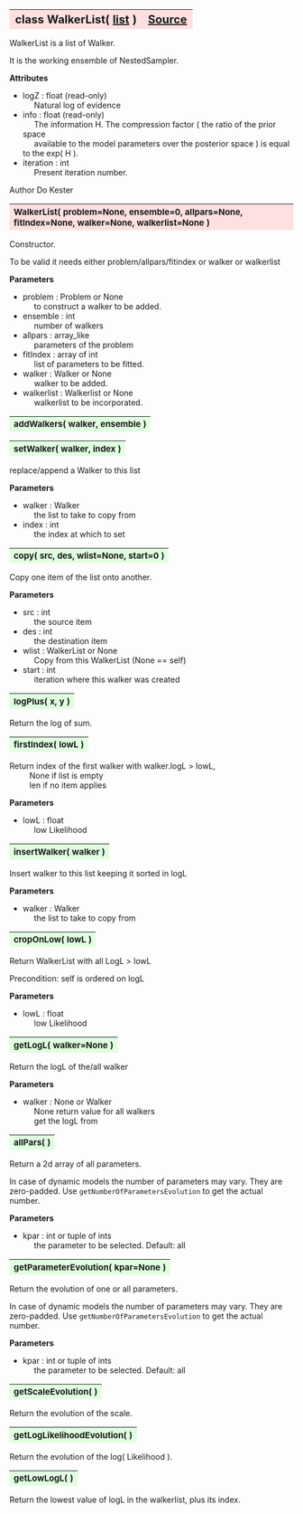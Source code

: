---
---
<br><br>

<a name="WalkerList"></a>
<table><thead style="background-color:#FFE0E0; width:100%; font-size:20px"><tr><th style="text-align:left">
<strong>class WalkerList(</strong> <a href="./list.html">list</a> )</th><th style="text-align:right"><a href=https://github.com/dokester/BayesicFitting/blob/master/BayesicFitting/source/WalkerList.py target=_blank>Source</a></th></tr></thead></table>

WalkerList is a list of Walker.

It is the working ensemble of NestedSampler.


<b>Attributes</b>

* logZ  :  float (read-only)
<br>&nbsp;&nbsp;&nbsp;&nbsp; Natural log of evidence
* info  :  float (read-only)
<br>&nbsp;&nbsp;&nbsp;&nbsp; The information H. The compression factor ( the ratio of the prior space
<br>&nbsp;&nbsp;&nbsp;&nbsp; available to the model parameters over the posterior space ) is equal to the exp( H ).
* iteration  :  int
<br>&nbsp;&nbsp;&nbsp;&nbsp; Present iteration number.

Author       Do Kester


<a name="WalkerList"></a>
<table><thead style="background-color:#FFE0E0; width:100%; font-size:15px"><tr><th style="text-align:left">
<strong>WalkerList(</strong> problem=None, ensemble=0, allpars=None, fitIndex=None,
 walker=None, walkerlist=None )
</th></tr></thead></table>

Constructor.

To be valid it needs either problem/allpars/fitindex or walker or walkerlist

<b>Parameters</b>

* problem  :  Problem or None
<br>&nbsp;&nbsp;&nbsp;&nbsp; to construct a walker to be added.
* ensemble  :  int
<br>&nbsp;&nbsp;&nbsp;&nbsp; number of walkers
* allpars  :  array_like
<br>&nbsp;&nbsp;&nbsp;&nbsp; parameters of the problem
* fitIndex  :  array of int
<br>&nbsp;&nbsp;&nbsp;&nbsp; list of parameters to be fitted.
* walker  :  Walker or None
<br>&nbsp;&nbsp;&nbsp;&nbsp; walker to be added.
* walkerlist  :  Walkerlist or None
<br>&nbsp;&nbsp;&nbsp;&nbsp; walkerlist to be incorporated.

<a name="addWalkers"></a>
<table><thead style="background-color:#E0FFE0; width:100%; font-size:15px"><tr><th style="text-align:left">
<strong>addWalkers(</strong> walker, ensemble )
</th></tr></thead></table>

<a name="setWalker"></a>
<table><thead style="background-color:#E0FFE0; width:100%; font-size:15px"><tr><th style="text-align:left">
<strong>setWalker(</strong> walker, index )
</th></tr></thead></table>
replace/append a Walker to this list

<b>Parameters</b>

* walker  :  Walker
<br>&nbsp;&nbsp;&nbsp;&nbsp; the list to take to copy from
* index  :  int
<br>&nbsp;&nbsp;&nbsp;&nbsp; the index at which to set

<a name="copy"></a>
<table><thead style="background-color:#E0FFE0; width:100%; font-size:15px"><tr><th style="text-align:left">
<strong>copy(</strong> src, des, wlist=None, start=0 )
</th></tr></thead></table>
Copy one item of the list onto another.

<b>Parameters</b>

* src  :  int
<br>&nbsp;&nbsp;&nbsp;&nbsp; the source item
* des  :  int
<br>&nbsp;&nbsp;&nbsp;&nbsp; the destination item
* wlist  :  WalkerList or None
<br>&nbsp;&nbsp;&nbsp;&nbsp; Copy from this WalkerList (None == self)
* start  :  int
<br>&nbsp;&nbsp;&nbsp;&nbsp; iteration where this walker was created

<a name="logPlus"></a>
<table><thead style="background-color:#E0FFE0; width:100%; font-size:15px"><tr><th style="text-align:left">
<strong>logPlus(</strong> x, y )
</th></tr></thead></table>
Return the log of sum.

<a name="firstIndex"></a>
<table><thead style="background-color:#E0FFE0; width:100%; font-size:15px"><tr><th style="text-align:left">
<strong>firstIndex(</strong> lowL ) 
</th></tr></thead></table>
Return  index of the first walker with walker.logL > lowL, 
<br>&nbsp;&nbsp;&nbsp;&nbsp;&nbsp;&nbsp;&nbsp;&nbsp; None if list is empty
<br>&nbsp;&nbsp;&nbsp;&nbsp;&nbsp;&nbsp;&nbsp;&nbsp; len  if no item applies 

<b>Parameters</b>

* lowL  :  float
<br>&nbsp;&nbsp;&nbsp;&nbsp; low Likelihood

<a name="insertWalker"></a>
<table><thead style="background-color:#E0FFE0; width:100%; font-size:15px"><tr><th style="text-align:left">
<strong>insertWalker(</strong> walker )
</th></tr></thead></table>
Insert walker to this list keeping it sorted in logL

<b>Parameters</b>

* walker  :  Walker
<br>&nbsp;&nbsp;&nbsp;&nbsp; the list to take to copy from

<a name="cropOnLow"></a>
<table><thead style="background-color:#E0FFE0; width:100%; font-size:15px"><tr><th style="text-align:left">
<strong>cropOnLow(</strong> lowL ) 
</th></tr></thead></table>
Return WalkerList with all LogL > lowL

Precondition: self is ordered on logL

<b>Parameters</b>

* lowL  :  float
<br>&nbsp;&nbsp;&nbsp;&nbsp; low Likelihood

<a name="getLogL"></a>
<table><thead style="background-color:#E0FFE0; width:100%; font-size:15px"><tr><th style="text-align:left">
<strong>getLogL(</strong> walker=None ) 
</th></tr></thead></table>
Return the logL of the/all walker

<b>Parameters</b>

* walker  :  None or Walker
<br>&nbsp;&nbsp;&nbsp;&nbsp; None return value for all walkers
<br>&nbsp;&nbsp;&nbsp;&nbsp; get the logL from

<a name="allPars"></a>
<table><thead style="background-color:#E0FFE0; width:100%; font-size:15px"><tr><th style="text-align:left">
<strong>allPars(</strong> )
</th></tr></thead></table>
Return a 2d array of all parameters.

In case of dynamic models the number of parameters may vary.
They are zero-padded. Use `getNumberOfParametersEvolution`
to get the actual number.

<b>Parameters</b>

* kpar  :  int or tuple of ints
<br>&nbsp;&nbsp;&nbsp;&nbsp; the parameter to be selected. Default: all


<a name="getParameterEvolution"></a>
<table><thead style="background-color:#E0FFE0; width:100%; font-size:15px"><tr><th style="text-align:left">
<strong>getParameterEvolution(</strong> kpar=None )
</th></tr></thead></table>
Return the evolution of one or all parameters.

In case of dynamic models the number of parameters may vary.
They are zero-padded. Use `getNumberOfParametersEvolution`
to get the actual number.

<b>Parameters</b>

* kpar  :  int or tuple of ints
<br>&nbsp;&nbsp;&nbsp;&nbsp; the parameter to be selected. Default: all


<a name="getScaleEvolution"></a>
<table><thead style="background-color:#E0FFE0; width:100%; font-size:15px"><tr><th style="text-align:left">
<strong>getScaleEvolution(</strong> )
</th></tr></thead></table>

Return the evolution of the scale. 
<a name="getLogLikelihoodEvolution"></a>
<table><thead style="background-color:#E0FFE0; width:100%; font-size:15px"><tr><th style="text-align:left">
<strong>getLogLikelihoodEvolution(</strong> )
</th></tr></thead></table>

Return the evolution of the log( Likelihood ). 
<a name="getLowLogL"></a>
<table><thead style="background-color:#E0FFE0; width:100%; font-size:15px"><tr><th style="text-align:left">
<strong>getLowLogL(</strong> )
</th></tr></thead></table>
Return the lowest value of logL in the walkerlist, plus its index.

